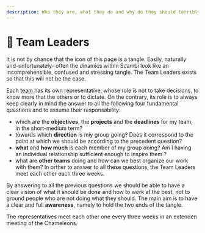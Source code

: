 ```yaml
---
description: Who they are, what they do and why do they should terribly do it.
---
```


# 🧶 Team Leaders

It is not by chance that the icon of this page is a tangle. Easily, naturally and-unfortunately- often the dinamics within Scambi look like an incomprehensible, confused and stressing tangle. The Team Leaders exists so that this will not be the case. &#x20;

&#x20;Each [team ](../../staff/teams.md)has its own representative, whose role is not to take decisions, to know more that the others or to dictate. On the contrary, its role is to always keep clearly in mind the answer to all the following four fundamental questions and to assume their responsability: &#x20;

* which are the **objectives**, the **projects** and the **deadlines** for my team, in the short-medium term?
* towards which **direction** is miy group going? Does it correspond to the point at which we should be according to the precedent question?&#x20;
* **what** and **how much** is each member of my group doing? Am I having an individual relationship sufficient enough to inspire them ?&#x20;
* what are **other teams** doing and how can we best organize our work with them? In orther to answer to all these questions, the Team Leaders meet each other each three weeks.&#x20;

By answering to all the previous questions we should be able to have a clear vision of what it should be done and how to work at the best, not to ground people who are not doing what they should. The main aim is to have a clear and full **awareness**, namely to hold the two ends of the tangle.&#x20;

The representatives meet each other one every three weeks in an extenden meeting of the Chameleons.&#x20;
